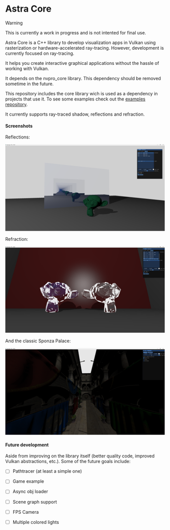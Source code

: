 # Astra Core

> [!WARNING]  
> This is currently a work in progress and is not intented for final use.

Astra Core is a C++  library to develop visualization apps in Vulkan using rasterization or hardware-accelerated ray-tracing. However, development is currently focused on ray-tracing.

It helps you create interactive graphical applications without the hassle of working with Vulkan.

It depends on the nvpro_core library. This dependency should be removed sometime in the future. 

This repository includes the core library wich is used as a dependency in projects that use it. To see some examples check out the [examples repository](https://github.com/PinGunter/AstraExamples).

It currently supports ray-traced shadow, reflections and refraction.

#### Screenshots

Reflections:

![](img/reflections.png)

Refraction:

![](img/refraction.png)

And the classic Sponza Palace:

![](img/sponza.png)

#### Future development

Aside from improving on the library itself (better quality code, improved Vulkan abstractions, etc.). Some of the future goals include:

* [ ] Pathtracer (at least a simple one)

* [ ] Game example

* [ ] Async obj loader
- [ ] Scene graph support

- [ ] FPS Camera

- [ ] Multiple colored lights